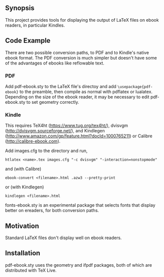 ## Synopsis

This project provides tools for displaying the output of LaTeX files
on ebook readers, in particular Kindles.

## Code Example

There are two possible conversion paths, to PDF and to Kindle's native
ebook format.  The PDF conversion is much simpler but doesn't have
some of the advantages of ebooks like reflowable text.

### PDF

Add pdf-ebook.sty to the LaTeX file's directoy and add
`\usepackage{pdf-ebook}` to the preamble, then compile as normal with
pdflatex or lualatex.  Depending on the size of the ebook reader, it
may be necessary to edit pdf-ebook.sty to set geometry correctly.

### Kindle

This requires TeX4ht (https://www.tug.org/tex4ht/), dvisvgm (http://dvisvgm.sourceforge.net/), and Kindlegen (http://www.amazon.com/gp/feature.html?docId=1000765211) or Calibre (http://calibre-ebook.com).

Add images.cfg to the directory and run,

````
htlatex <name>.tex images.cfg "-c dvisvgm" "-interaction=nonstopmode"
````

and (with Calibre)

````
ebook-convert <filename>.html .azw3 --pretty-print
````

or (with Kindlegen)

````
kindlegen <filename>.html
````

fonts-ebook.sty is an experimental package that selects fonts that
display better on ereaders, for both conversion paths.

## Motivation

Standard LaTeX files don't display well on ebook readers.

## Installation

pdf-ebook.sty uses the geometry and ifpdf packages, both of which are
distributed with TeX Live.
